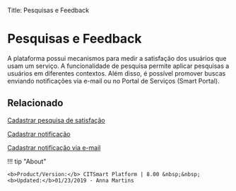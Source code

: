 Title: Pesquisas e Feedback

# Pesquisas e Feedback

A plataforma possui mecanismos para medir a satisfação dos usuários que usam um serviço. A funcionalidade de pesquisa permite aplicar pesquisas a usuários em diferentes contextos. Além disso, é possível promover buscas enviando notificações via e-mail ou no Portal de Serviços (Smart Portal).

## Relacionado

[Cadastrar pesquisa de satisfação][1]

[Cadastrar notificação][2]

[Cadastrar notificação via e-mail][3]


!!! tip "About"

    <b>Product/Version:</b> CITSmart Platform | 8.00 &nbsp;&nbsp;
    <b>Updated:</b>01/23/2019 - Anna Martins



[1]:/pt-br/citsmart-platform-8/processes/portfolio-and-catalog/configuration/register-satisfaction-survey.html
[2]:/pt-br/citsmart-platform-8/additional-features/communication-and-notification/notification/use/notification.html
[3]:/pt-br/citsmart-platform-8/additional-features/communication-and-notification/email/register-email-notification.html
